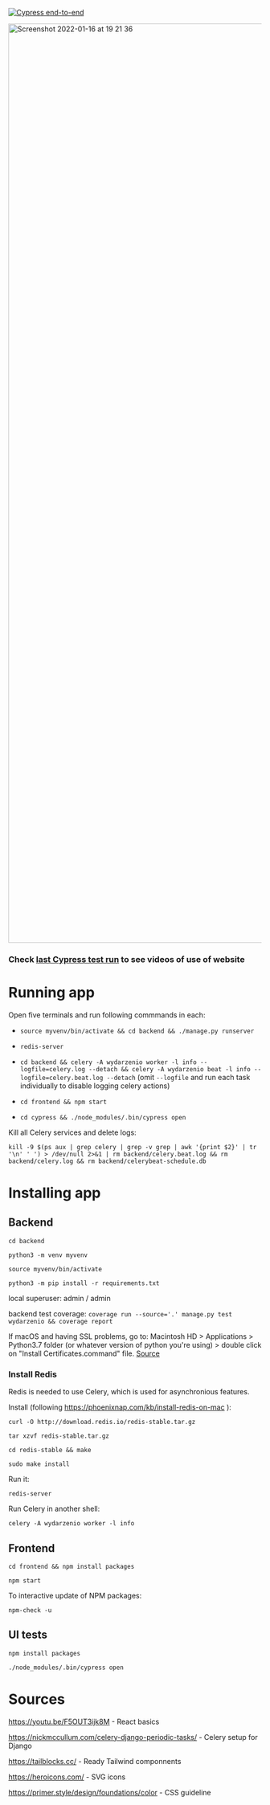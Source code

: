 [![Cypress end-to-end](https://github.com/wojtekweg/wydarzen-io/actions/workflows/cypress.yml/badge.svg)](https://github.com/wojtekweg/wydarzen-io/actions/workflows/cypress.yml)

<img width="1830" alt="Screenshot 2022-01-16 at 19 21 36" src="https://user-images.githubusercontent.com/49337058/149787491-709187e7-30cd-4bbe-a822-38d26119eca3.png">

### Check [last Cypress test run](https://github.com/wojtekweg/wydarzen-io/actions/workflows/cypress.yml) to see videos of use of website

# Running app

Open five terminals and run following commmands in each:

- `source myvenv/bin/activate && cd backend && ./manage.py runserver`

- `redis-server`

- `cd backend && celery -A wydarzenio worker -l info --logfile=celery.log --detach && celery -A wydarzenio beat -l info --logfile=celery.beat.log --detach`
  (omit `--logfile` and run each task individually to disable logging celery actions)

- `cd frontend && npm start`

- `cd cypress && ./node_modules/.bin/cypress open`

Kill all Celery services and delete logs:

`kill -9 $(ps aux | grep celery | grep -v grep | awk '{print $2}' | tr '\n' ' ') > /dev/null 2>&1 | rm backend/celery.beat.log && rm backend/celery.log && rm backend/celerybeat-schedule.db`

# Installing app

## Backend

`cd backend`

`python3 -m venv myvenv`

`source myvenv/bin/activate`

`python3 -m pip install -r requirements.txt`

local superuser: admin / admin

backend test coverage: `coverage run --source='.' manage.py test wydarzenio && coverage report`

If macOS and having SSL problems, go to:
Macintosh HD > Applications > Python3.7 folder (or whatever version of python you're using) > double click on "Install Certificates.command" file. [Source](https://github.com/hardikvasa/google-images-download/issues/313#issuecomment-643300594)

### Install Redis

Redis is needed to use Celery, which is used for asynchronious features.

Install (following https://phoenixnap.com/kb/install-redis-on-mac ):

`curl -O http://download.redis.io/redis-stable.tar.gz`

`tar xzvf redis-stable.tar.gz`

`cd redis-stable && make`

`sudo make install`

Run it:

`redis-server`

Run Celery in another shell:

`celery -A wydarzenio worker -l info`

## Frontend

`cd frontend && npm install packages`

`npm start`

To interactive update of NPM packages:

`npm-check -u`

## UI tests

`npm install packages`

`./node_modules/.bin/cypress open`

# Sources

https://youtu.be/F5OUT3ijk8M - React basics

https://nickmccullum.com/celery-django-periodic-tasks/ - Celery setup for Django

https://tailblocks.cc/ - Ready Tailwind componnents

https://heroicons.com/ - SVG icons

https://primer.style/design/foundations/color - CSS guideline
